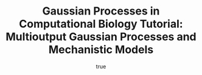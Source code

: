 ---
abstract: ''
author:
- family: Lawrence
  given: Neil D.
  gscholar: r3SJcvoAAAAJ
  institute: University of Sheffield
  twitter: lawrennd
  url: http://inverseprobability.com
categories:
- Lawrence-biopredyn12_1
day: '12'
errata: []
extras:
- label: Software
  link: https://github.com/SheffieldML/multigp/
key: Lawrence-biopredyn12_1
layout: talk
linkpdf: ftp://ftp.dcs.shef.ac.uk/home/neil/gp_biopredyn12_session1.pdf
month: 6
published: 2012-06-12
section: pre
title: '<span>G</span>aussian Processes in Computational Biology Tutorial: Multioutput
  <span>G</span>aussian Processes and Mechanistic Models'
venue: BioPreDyn Workshop, CRG, Barcelona, Spain
year: '2012'
---